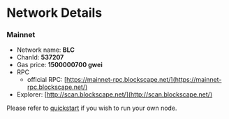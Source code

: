 # Network Details

### Mainnet

* Network name: **BLC**
* ChanId: **537207**
* Gas price: **1500000700 gwei**
* RPC
  * official RPC: [https://mainnet-rpc.blockscape.net/](https://mainnet-rpc.blockscape.net/)​
* Explorer: [http://scan.blockscape.net/](http://scan.blockscape.net/)​

Please refer to [quickstart](https://github.com/fkt20/FAKTNetwork/#using-quickstart) if you wish to run your own node.
